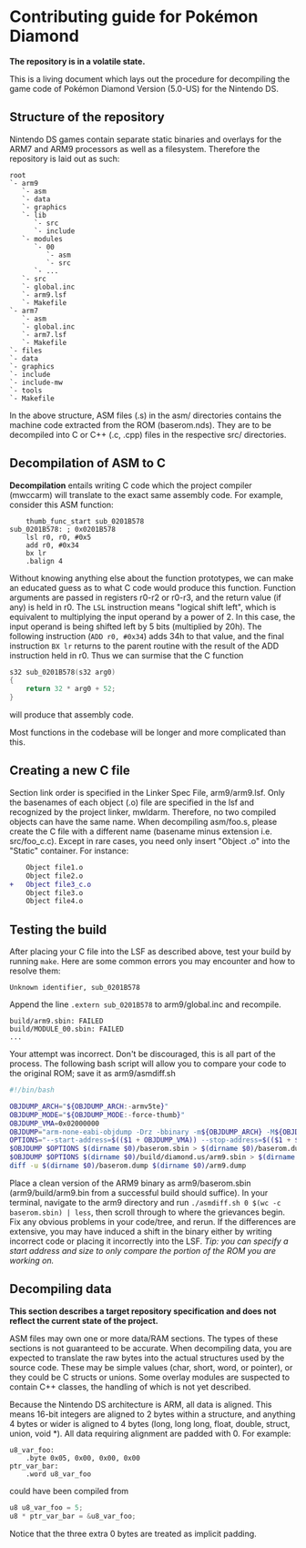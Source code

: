 # Contributing guide for Pokémon Diamond

**The repository is in a volatile state.**

This is a living document which lays out the procedure for decompiling the game code of Pokémon Diamond Version (5.0-US) for the Nintendo DS.

## Structure of the repository

Nintendo DS games contain separate static binaries and overlays for the ARM7 and ARM9 processors as well as a filesystem. Therefore the repository is laid out as such:

```
root
`- arm9
   `- asm
   `- data
   `- graphics
   `- lib
      `- src
      `- include
   `- modules
      `- 00
         `- asm
         `- src
      `- ...
   `- src
   `- global.inc
   `- arm9.lsf
   `- Makefile
`- arm7
   `- asm
   `- global.inc
   `- arm7.lsf
   `- Makefile
`- files
`- data
`- graphics
`- include
`- include-mw
`- tools
`- Makefile
```

In the above structure, ASM files (.s) in the asm/ directories contains the machine code extracted from the ROM (baserom.nds). They are to be decompiled into C or C++ (.c, .cpp) files in the respective src/ directories. 

## Decompilation of ASM to C

**Decompilation** entails writing C code which the project compiler (mwccarm) will translate to the exact same assembly code. For example, consider this ASM function:

```armasm
    thumb_func_start sub_0201B578
sub_0201B578: ; 0x0201B578
    lsl r0, r0, #0x5
    add r0, #0x34
    bx lr
    .balign 4
```

Without knowing anything else about the function prototypes, we can make an educated guess as to what C code would produce this function. Function arguments are passed in registers r0-r2 or r0-r3, and the return value (if any) is held in r0. The `LSL` instruction means "logical shift left", which is equivalent to multiplying the input operand by a power of 2. In this case, the input operand is being shifted left by 5 bits (multiplied by 20h). The following instruction (`ADD r0, #0x34`) adds 34h to that value, and the final instruction `BX lr` returns to the parent routine with the result of the ADD instruction held in r0. Thus we can surmise that the C function
```c
s32 sub_0201B578(s32 arg0)
{
    return 32 * arg0 + 52;
}
```
will produce that assembly code.

Most functions in the codebase will be longer and more complicated than this.

## Creating a new C file

Section link order is specified in the Linker Spec File, arm9/arm9.lsf. Only the basenames of each object (.o) file are specified in the lsf and recognized by the project linker, mwldarm. Therefore, no two compiled objects can have the same name. When decompiling asm/foo.s, please create the C file with a different name (basename minus extension i.e. src/foo_c.c). Except in rare cases, you need only insert "Object <basename>.o" into the "Static" container. For instance:
```diff
    Object file1.o
    Object file2.o
+   Object file3_c.o
    Object file3.o
    Object file4.o
```

## Testing the build

After placing your C file into the LSF as described above, test your build by running `make`. Here are some common errors you may encounter and how to resolve them:

    Unknown identifier, sub_0201B578

Append the line `.extern sub_0201B578` to arm9/global.inc and recompile.

    build/arm9.sbin: FAILED
    build/MODULE_00.sbin: FAILED
    ...

Your attempt was incorrect. Don't be discouraged, this is all part of the process. The following bash script will allow you to compare your code to the original ROM; save it as arm9/asmdiff.sh

```bash
#!/bin/bash

OBJDUMP_ARCH="${OBJDUMP_ARCH:-armv5te}"
OBJDUMP_MODE="${OBJDUMP_MODE:-force-thumb}"
OBJDUMP_VMA=0x02000000
OBJDUMP="arm-none-eabi-objdump -Drz -bbinary -m${OBJDUMP_ARCH} -M${OBJDUMP_MODE} --adjust-vma=$((OBJDUMP_VMA))"
OPTIONS="--start-address=$(($1 + OBJDUMP_VMA)) --stop-address=$(($1 + $2 + OBJDUMP_VMA))"
$OBJDUMP $OPTIONS $(dirname $0)/baserom.sbin > $(dirname $0)/baserom.dump || exit 1
$OBJDUMP $OPTIONS $(dirname $0)/build/diamond.us/arm9.sbin > $(dirname $0)/arm9.dump
diff -u $(dirname $0)/baserom.dump $(dirname $0)/arm9.dump
```
Place a clean version of the ARM9 binary as arm9/baserom.sbin (arm9/build/arm9.bin from a successful build should suffice). In your terminal, navigate to the arm9 directory and run `./asmdiff.sh 0 $(wc -c baserom.sbin) | less`, then scroll through to where the grievances begin. Fix any obvious problems in your code/tree, and rerun. If the differences are extensive, you may have induced a shift in the binary either by writing incorrect code or placing it incorrectly into the LSF.  *Tip: you can specify a start address and size to only compare the portion of the ROM you are working on.*

## Decompiling data

**This section describes a target repository specification and does not reflect the current state of the project.**

ASM files may own one or more data/RAM sections. The types of these sections is not guaranteed to be accurate. When decompiling data, you are expected to translate the raw bytes into the actual structures used by the source code. These may be simple values (char, short, word, or pointer), or they could be C structs or unions. Some overlay modules are suspected to contain C++ classes, the handling of which is not yet described.

Because the Nintendo DS architecture is ARM, all data is aligned. This means 16-bit integers are aligned to 2 bytes within a structure, and anything 4 bytes or wider is aligned to 4 bytes (long, long long, float, double, struct, union, void *). All data requiring alignment are padded with 0. For example:
```armasm
u8_var_foo:
    .byte 0x05, 0x00, 0x00, 0x00
ptr_var_bar:
    .word u8_var_foo
```
could have been compiled from
```c
u8 u8_var_foo = 5;
u8 * ptr_var_bar = &u8_var_foo;
```
Notice that the three extra 0 bytes are treated as implicit padding.
